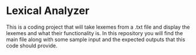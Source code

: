 # Lexical Analyzer
This is a coding project that will take lexemes from a .txt file and display the lexemes and what their functionality is.  In this repository you will find the main file along with some sample input and the expected outputs that this code should provide.
